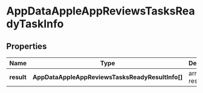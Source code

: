 # AppDataAppleAppReviewsTasksReadyTaskInfo

## Properties

| Name | Type | Description | Notes |
|------------ | ------------- | ------------- | -------------|
**result** | **AppDataAppleAppReviewsTasksReadyResultInfo[]** | array of results |[optional]|